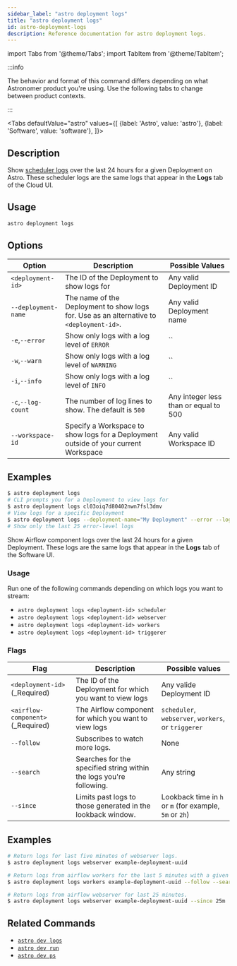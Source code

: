 ```yaml
---
sidebar_label: "astro deployment logs"
title: "astro deployment logs"
id: astro-deployment-logs
description: Reference documentation for astro deployment logs.
---
```


import Tabs from '@theme/Tabs';
import TabItem from '@theme/TabItem';

:::info  

The behavior and format of this command differs depending on what Astronomer product you're using. Use the following tabs to change between product contexts. 

:::

<Tabs
    defaultValue="astro"
    values={[
        {label: 'Astro', value: 'astro'},
        {label: 'Software', value: 'software'},
    ]}>
<TabItem value="astro">


## Description

Show [scheduler logs](scheduler-logs.md) over the last 24 hours for a given Deployment on Astro. These scheduler logs are the same logs that appear in the **Logs** tab of the Cloud UI.

## Usage

```sh
astro deployment logs
```

## Options

| Option              | Description                                                                              | Possible Values                       |
| ------------------- | ---------------------------------------------------------------------------------------- | ------------------------------------- |
| `<deployment-id>`   | The ID of the Deployment to show logs for                                                | Any valid Deployment ID               |
| `--deployment-name` | The name of the Deployment to show logs for. Use as an alternative to `<deployment-id>`. | Any valid Deployment name             |
| `-e`,`--error`      | Show only logs with a log level of `ERROR`                                               | ``                                    |
| `-w`,`--warn`       | Show only logs with a log level of `WARNING`                                             | ``                                    |
| `-i`,`--info`       | Show only logs with a log level of `INFO`                                                | ``                                    |
| `-c`,`--log-count`  | The number of log lines to show. The default is `500`                                    | Any integer less than or equal to 500 |
| `--workspace-id`    | Specify a Workspace to show logs for a Deployment outside of your current Workspace      | Any valid Workspace ID                |

## Examples

```sh
$ astro deployment logs
# CLI prompts you for a Deployment to view logs for
$ astro deployment logs cl03oiq7d80402nwn7fsl3dmv
# View logs for a specific Deployment
$ astro deployment logs --deployment-name="My Deployment" --error --log-count=25
# Show only the last 25 error-level logs
```

</TabItem>

<TabItem value="software">


Show Airflow component logs over the last 24 hours for a given Deployment. These logs are the same logs that appear in the **Logs** tab of the Software UI.

### Usage

Run one of the following commands depending on which logs you want to stream:

- `astro deployment logs <deployment-id> scheduler`
- `astro deployment logs <deployment-id> webserver`
- `astro deployment logs <deployment-id> workers`
- `astro deployment logs <deployment-id> triggerer`

### Flags

| Flag                              | Description                                                         | Possible values                                         |
| --------------------------------- | ------------------------------------------------------------------- | ------------------------------------------------------- |
| `<deployment-id>` (_Required)     | The ID of the Deployment for which you want to view logs            | Any valide Deployment ID                                |
| `<airflow-component>` (_Required) | The Airflow component for which you want to view logs               | `scheduler`, `webserver`, `workers`, or `triggerer`     |
| `--follow`                        | Subscribes to watch more logs.                                      | None                                                    |
| `--search`                        | Searches for the specified string within the logs you're following. | Any string                                              |
| `--since`                         | Limits past logs to those generated in the lookback window.         | Lookback time in `h` or `m` (for example, `5m` or `2h`) |


## Examples

```sh
# Return logs for last five minutes of webserver logs.
$ astro deployment logs webserver example-deployment-uuid

# Return logs from airflow workers for the last 5 minutes with a given search term, and subscribe to view more as they are generated.
$ astro deployment logs workers example-deployment-uuid --follow --search "some search terms"

# Return logs from airflow webserver for last 25 minutes.
$ astro deployment logs webserver example-deployment-uuid --since 25m
```


</TabItem>

<Tabs>

## Related Commands

- [`astro dev logs`](cli/astro-dev-logs.md)
- [`astro dev run`](cli/astro-dev-run.md)
- [`astro dev ps`](cli/astro-dev-ps.md)
